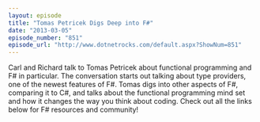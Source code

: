 ```yaml
---
layout: episode
title: "Tomas Petricek Digs Deep into F#"
date: "2013-03-05"
episode_number: "851"
episode_url: "http://www.dotnetrocks.com/default.aspx?ShowNum=851"
---
```


Carl and Richard talk to Tomas Petricek about functional programming and F# in particular. The conversation starts out talking about type providers, one of the newest features of F#. Tomas digs into other aspects of F#, comparing it to C#, and talks about the functional programming mind set and how it changes the way you think about coding. Check out all the links below for F# resources and community!
